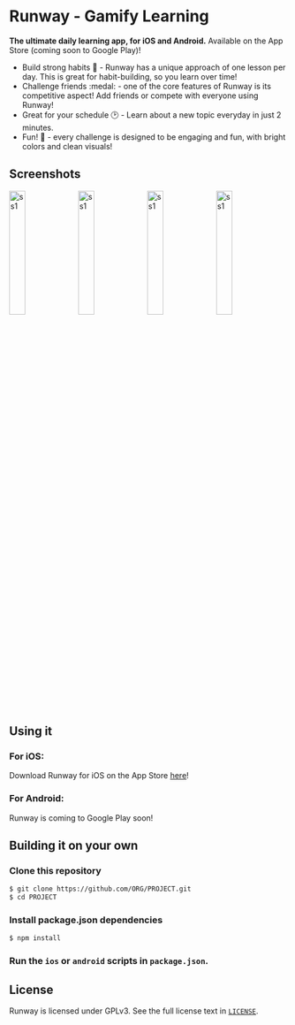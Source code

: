 # Runway - Gamify Learning
**The ultimate daily learning app, for iOS and Android.** Available on the App Store (coming soon to Google Play)!

- Build strong habits :muscle: - Runway has a unique approach of one lesson per day. This is great for habit-building, so you learn over time!
- Challenge friends :medal: - one of the core features of Runway is its competitive aspect! Add friends or compete with everyone using Runway!
- Great for your schedule :clock2: - Learn about a new topic everyday in just 2 minutes.
- Fun! :rocket: - every challenge is designed to be engaging and fun, with bright colors and clean visuals!

## Screenshots
<img src="https://github.com/user-attachments/assets/3ae0afd0-df43-4853-b6f1-2f5e460bcf49" alt="ss1" width="24%"/>
<img src="https://github.com/user-attachments/assets/de6cc8ab-7fec-48c0-8303-940cd599bd64" alt="ss1" width="24%"/>
<img src="https://github.com/user-attachments/assets/5303bfd2-e322-4e85-93a9-da3527095553" alt="ss1" width="24%"/>
<img src="https://github.com/user-attachments/assets/fab61699-4abb-42ae-ac41-3125a33472bd" alt="ss1" width="24%"/>

## Using it
### For iOS:
Download Runway for iOS on the App Store [here](https://apps.apple.com/app/runway-gamify-learning/id6639588047)!

### For Android:
Runway is coming to Google Play soon!

## Building it on your own
### Clone this repository
```sh
$ git clone https://github.com/ORG/PROJECT.git
$ cd PROJECT
```

### Install package.json dependencies

```sh
$ npm install
```

### Run the `ios` or `android` scripts in `package.json`.

## License

Runway is licensed under GPLv3. See the full license text in [`LICENSE`](LICENSE).
